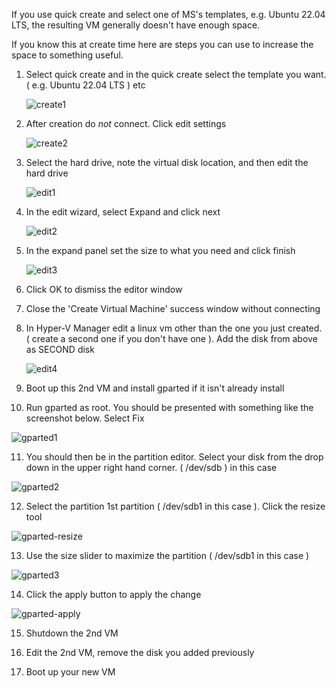 If you use quick create and select one of MS's templates, e.g.  Ubuntu 22.04 LTS, the resulting VM generally doesn't have enough space.

If you know this at create time here are steps you can use to increase the space to something useful.


1. Select quick create and in the quick create select the template you want. ( e.g. Ubuntu 22.04 LTS ) etc

   ![create1](images/create1.png)

2. After creation do _not_ connect.   Click edit settings 

   ![create2](images/create2.png)

3. Select the hard drive, note the virtual disk location, and then edit the hard drive 

   ![edit1](images/edit1.png)

4. In the edit wizard, select Expand and click next 

   ![edit2](images/edit2.png)

5. In the expand panel set the size to what you need and click finish

   ![edit3](images/edit3.png)

6. Click OK to dismiss the editor window 

7. Close the 'Create Virtual Machine' success window without connecting 

8. In Hyper-V Manager edit a linux vm other than the one you just created.  ( create a second one if you don't have one ).    Add the disk from above as SECOND disk

   ![edit4](images/edit4.png)

9. Boot up this 2nd VM and install gparted if it isn't already install 

10. Run gparted as root.   You should be presented with something like the screenshot below.  Select Fix

   ![gparted1](images/gparted1.png)

11. You should then be in the partition editor.    Select your disk from the drop down in the upper right hand corner.   ( /dev/sdb ) in this case 

   ![gparted2](images/gparted2.png)

12. Select the partition 1st partition ( /dev/sdb1  in this case ).   Click the resize tool 

   ![gparted-resize](images/gparted-resize.png)

13. Use the size slider to maximize the partition ( /dev/sdb1 in this case ) 

   ![gparted3](images/gparted3.png)

14. Click the apply button to apply the change 

   ![gparted-apply](images/gparted-apply.png)

15. Shutdown the 2nd VM 

16. Edit the 2nd VM, remove the disk you added previously

17. Boot up your new VM